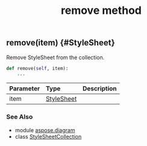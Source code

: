 ﻿---
title: remove method
second_title: Aspose.Diagram for Python via .NET API References
description: 
type: docs
weight: 60
url: /python-net/aspose.diagram/stylesheetcollection/remove/
is_root: false
---

## remove(item) {#StyleSheet}

Remove StyleSheet from the collection.



```python
def remove(self, item):
    ...
```


| Parameter | Type | Description |
| :- | :- | :- |
| item | [StyleSheet](/diagram/python-net/aspose.diagram/stylesheet) |  |



### See Also
* module [aspose.diagram](../../)
* class [StyleSheetCollection](/diagram/python-net/aspose.diagram/stylesheetcollection)
